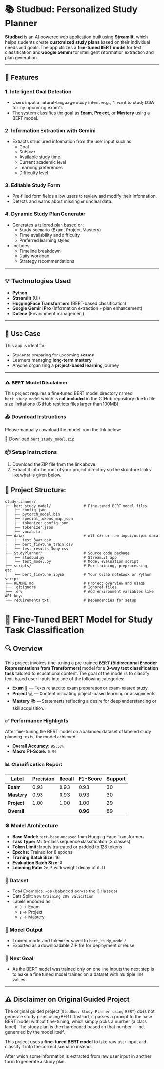 # 📚 Studbud: Personalized Study Planner

**Studbud** is an AI-powered web application built using **Streamlit**, which helps students create **customized study plans** based on their individual needs and goals. The app utilizes a **fine-tuned BERT model** for text classification and **Google Gemini** for intelligent information extraction and plan generation.

---

## 🚀 Features

### 1. **Intelligent Goal Detection**
- Users input a natural-language study intent (e.g., "I want to study DSA for my upcoming exam").
- The system classifies the goal as **Exam**, **Project**, or **Mastery** using a BERT model.

### 2. **Information Extraction with Gemini**
- Extracts structured information from the user input such as:
  - Goal
  - Subject
  - Available study time
  - Current academic level
  - Learning preferences
  - Difficulty level

### 3. **Editable Study Form**
- Pre-filled form fields allow users to review and modify their information.
- Detects and warns about missing or unclear data.

### 4. **Dynamic Study Plan Generator**
- Generates a tailored plan based on:
  - Study scenario (Exam, Project, Mastery)
  - Time availability and difficulty
  - Preferred learning styles
- Includes:
  - Timeline breakdown
  - Daily workload
  - Strategy recommendations
---

## 💡 Technologies Used
- **Python**
- **Streamlit** (UI)
- **HuggingFace Transformers** (BERT-based classification)
- **Google Gemini Pro** (Information extraction + plan enhancement)
- **Dotenv** (Environment management)

---

## 🌟 Use Case
This app is ideal for:
- Students preparing for upcoming **exams**
- Learners managing **long-term mastery**
- Anyone organizing a **project-based learning** journey

---

### ⚠️ BERT Model Disclaimer

This project requires a fine-tuned BERT model directory named `bert_study_model` which is **not included** in the GitHub repository due to file size limitations (GitHub restricts files larger than 100MB).

### 📥 Download Instructions

Please manually download the model from the link below:

🔗 [Download `bert_study_model.zip`](https://drive.google.com/file/d/1id0M2myASpL34piavcAoKJamqN9_d6B9/view?usp=sharing)  

### 📦 Setup Instructions

1. Download the ZIP file from the link above.
2. Extract it into the root of your project directory so the structure looks like what is given below.

## 📁 Project Structure:

```
study-planner/
├── bert_study_model/               # Fine-tuned BERT model files
│   ├── config.json
│   ├── pytorch_model.bin
│   ├── special_tokens_map.json
│   ├── tokenizer_config.json
│   ├── tokenizer.json
│   └── vocab.txt
├── data/                           # All CSV or raw input/output data
│   ├── test_3way.csv
|   ├── bert_finetune_train.csv
│   └── test_results_3way.csv
├── StudyPlanner/                   # Source code package
│   ├── studbud.py                  # Streamlit app
│   └── test_model.py               # Model evaluation script
├── scripts/                        # For training, preprocessing, etc.
│   └── bert_finetune.ipynb         # Your Colab notebook or Python script
├── README.md                       # Project overview and usage
├── .gitignore                      # Ignored files
├── .env                            # Add environment variables like API keys
└── requirements.txt                # Dependencies for setup
```

# 🧠 Fine-Tuned BERT Model for Study Task Classification

## 🔍 Overview

This project involves fine-tuning a pre-trained **BERT (Bidirectional Encoder Representations from Transformers)** model for a **3-way text classification task** tailored to educational content. The goal of the model is to classify text-based user inputs into one of the following categories:

- **Exam** 📝 — Texts related to exam preparation or exam-related study.
- **Project** 💻 — Content indicating project-based learning or assignments.
- **Mastery** 📚 — Statements reflecting a desire for deep understanding or skill acquisition.

### ✅ Performance Highlights

After fine-tuning the BERT model on a balanced dataset of labeled study planning texts, the model achieved:

- **Overall Accuracy:** `95.51%`
- **Macro F1-Score:** `0.96`

### 📊 Classification Report

| Label    | Precision | Recall | F1-Score | Support |
|----------|-----------|--------|----------|---------|
| **Exam**     | 0.93      | 0.93   | 0.93     | 30      |
| **Mastery**  | 0.93      | 0.93   | 0.93     | 30      |
| **Project**  | 1.00      | 1.00   | 1.00     | 29      |
| **Overall**  |           |        | **0.96** | 89      |

### ⚙️ Model Architecture

- **Base Model:** `bert-base-uncased` from Hugging Face Transformers
- **Task Type:** Multi-class sequence classification (3 classes)
- **Token Limit:** Inputs truncated or padded to 128 tokens
- **Epochs:** Trained for 8 epochs
- **Training Batch Size:** 16
- **Evaluation Batch Size:** 8
- **Learning Rate:** `2e-5` with weight decay of `0.01`

### 🧪 Dataset

- Total Examples: `~89` (balanced across the 3 classes)
- Data Split: `80% training`, `20% validation`
- Labels encoded as:
  - `0` → Exam  
  - `1` → Project  
  - `2` → Mastery  

### 💾 Model Output

- Trained model and tokenizer saved to `bert_study_model/`
- Exported as a downloadable ZIP file for deployment or reuse

### 🎯 Next Goal

- As the BERT model was trained only on one line inputs the next step is to make a fine tuned model trained on a dataset with multiple line values.

---

## ⚠️ Disclaimer on Original Guided Project

The original guided project (`StudBud: Study Planner using BERT`) does not generate study plans using BERT. Instead, it passes a prompt to the base BERT model without fine-tuning, which simply picks a number (a class label). The study plan is then hardcoded based on that number — not generated by the model itself.

This project uses a **fine-tuned BERT model** to take raw user input and classify it into the correct scenario instead.

After which some information is extracted from raw user input in another form to generate a study plan.